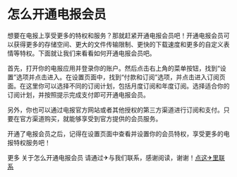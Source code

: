 # 怎么开通电报会员

想要在电报上享受更多的特权和服务？那就赶紧开通电报会员吧！开通电报会员可以获得更多的存储空间、更大的文件传输限制、更快的下载速度和更多的自定义表情等特权。下面就让我们来看看如何开通电报会员吧。

首先，打开你的电报应用并登录你的账户。然后点击右上角的菜单按钮，找到“设置”选项并点击进入。在设置页面中，找到“付款和订阅”选项，并点击进入订阅页面。在这里你可以选择不同的订阅计划，包括月度订阅和年度订阅。选择适合你的订阅计划，并按照提示完成支付即可开通电报会员。

另外，你也可以通过电报官方网站或者其他授权的第三方渠道进行订阅和支付。只要在官方渠道购买，就能够享受到官方提供的会员服务。

开通了电报会员之后，记得在设置页面中查看并设置你的会员特权，享受更多的电报特权服务吧！

更多 关于怎么开通电报会员 请通过✈与我们联系，感谢阅读，谢谢！[点这✈里联系](https://www.k02.cc)